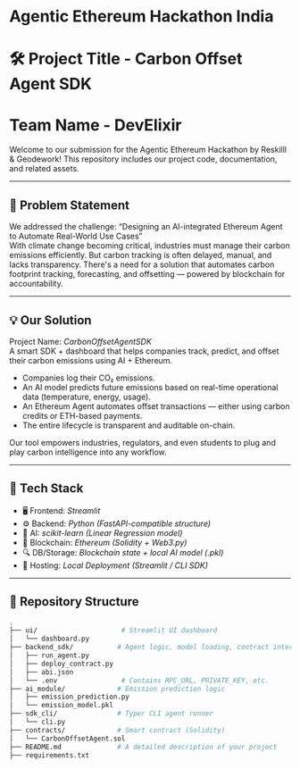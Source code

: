 # Agentic Ethereum Hackathon India

# 🛠 Project Title - Carbon Offset Agent SDK 
# Team Name - DevElixir

Welcome to our submission for the Agentic Ethereum Hackathon by Reskilll & Geodework! This repository includes our project code, documentation, and related assets.

---

## 📌 Problem Statement

We addressed the challenge: “Designing an AI-integrated Ethereum Agent to Automate Real-World Use Cases”  
With climate change becoming critical, industries must manage their carbon emissions efficiently. But carbon tracking is often delayed, manual, and lacks transparency. There's a need for a solution that automates carbon footprint tracking, forecasting, and offsetting — powered by blockchain for accountability.

---

## 💡 Our Solution

Project Name: *CarbonOffsetAgentSDK*  
A smart SDK + dashboard that helps companies track, predict, and offset their carbon emissions using AI + Ethereum.  

- Companies log their CO₂ emissions.
- An AI model predicts future emissions based on real-time operational data (temperature, energy, usage).
- An Ethereum Agent automates offset transactions — either using carbon credits or ETH-based payments.
- The entire lifecycle is transparent and auditable on-chain.

Our tool empowers industries, regulators, and even students to plug and play carbon intelligence into any workflow.

---

## 🧱 Tech Stack

- 🖥 Frontend: *Streamlit*
- ⚙ Backend: *Python (FastAPI-compatible structure)*
- 🧠 AI: *scikit-learn (Linear Regression model)*
- 🔗 Blockchain: *Ethereum (Solidity + Web3.py)*
- 🔍 DB/Storage: *Blockchain state + local AI model (.pkl)*
- 🚀 Hosting: *Local Deployment (Streamlit / CLI SDK)*

---
## 📂 Repository Structure

```bash
.
├── ui/                     # Streamlit UI dashboard
│   └── dashboard.py
├── backend_sdk/           # Agent logic, model loading, contract interaction
│   ├── run_agent.py
│   ├── deploy_contract.py
│   ├── abi.json
│   └── .env                # Contains RPC_URL, PRIVATE_KEY, etc.
├── ai_module/             # Emission prediction logic
│   ├── emission_prediction.py
│   └── emission_model.pkl
├── sdk_cli/               # Typer CLI agent runner
│   └── cli.py
├── contracts/             # Smart contract (Solidity)
│   └── CarbonOffsetAgent.sol
├── README.md              # A detailed description of your project
├── requirements.txt
